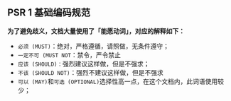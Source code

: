 ## PSR 1 基础编码规范

**为了避免歧义，文档大量使用了「能愿动词」，对应的解释如下：**

* `必须 (MUST)`：绝对，严格遵循，请照做，无条件遵守；  
* `一定不可 (MUST NOT`：禁令，严令禁止  
* `应该 (SHOULD)：`强烈建议这样做，但是不强求；
* `不该 (SHOULD NOT)`：强烈不建议这样做，但是不强求
* `可以 (MAY)`和`可选 (OPTIONAL)`选择性高一点，在这个文档内，此词语使用较少；



